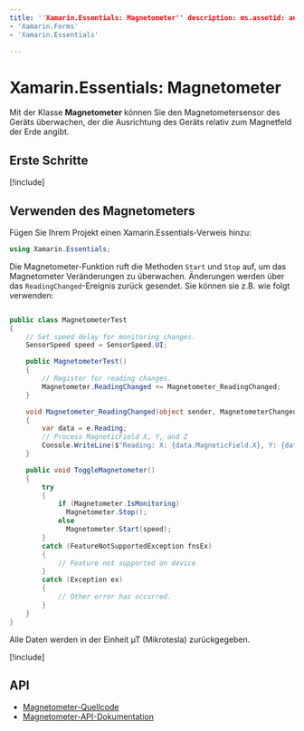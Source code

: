 ```yaml
---
title: ''Xamarin.Essentials: Magnetometer'' description: ms.assetid: author: ms.author: ms.date: no-loc:
- 'Xamarin.Forms'
- 'Xamarin.Essentials'

---
```


# <a name="xamarinessentials-magnetometer"></a>Xamarin.Essentials: Magnetometer

Mit der Klasse **Magnetometer** können Sie den Magnetometersensor des Geräts überwachen, der die Ausrichtung des Geräts relativ zum Magnetfeld der Erde angibt.

## <a name="get-started"></a>Erste Schritte

[!include[](~/essentials/includes/get-started.md)]

## <a name="using-magnetometer"></a>Verwenden des Magnetometers

Fügen Sie Ihrem Projekt einen Xamarin.Essentials-Verweis hinzu:

```csharp
using Xamarin.Essentials;
```

Die Magnetometer-Funktion ruft die Methoden `Start` und `Stop` auf, um das Magnetometer Veränderungen zu überwachen. Änderungen werden über das `ReadingChanged`-Ereignis zurück gesendet. Sie können sie z.B. wie folgt verwenden:

```csharp

public class MagnetometerTest
{
    // Set speed delay for monitoring changes.
    SensorSpeed speed = SensorSpeed.UI;

    public MagnetometerTest()
    {
        // Register for reading changes.
        Magnetometer.ReadingChanged += Magnetometer_ReadingChanged;
    }

    void Magnetometer_ReadingChanged(object sender, MagnetometerChangedEventArgs e)
    {
        var data = e.Reading;
        // Process MagneticField X, Y, and Z
        Console.WriteLine($"Reading: X: {data.MagneticField.X}, Y: {data.MagneticField.Y}, Z: {data.MagneticField.Z}");
    }

    public void ToggleMagnetometer()
    {
        try
        {
            if (Magnetometer.IsMonitoring)
              Magnetometer.Stop();
            else
              Magnetometer.Start(speed);
        }
        catch (FeatureNotSupportedException fnsEx)
        {
            // Feature not supported on device
        }
        catch (Exception ex)
        {
            // Other error has occurred.
        }
    }
}
```

Alle Daten werden in der Einheit µT (Mikrotesla) zurückgegeben.

[!include[](~/essentials/includes/sensor-speed.md)]

## <a name="api"></a>API

- [Magnetometer-Quellcode](https://github.com/xamarin/Essentials/tree/master/Xamarin.Essentials/Magnetometer)
- [Magnetometer-API-Dokumentation](xref:Xamarin.Essentials.Magnetometer)
